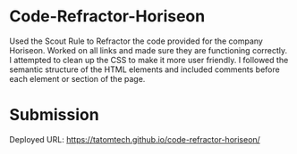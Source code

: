 # Code-Refractor-Horiseon
Used the Scout Rule to Refractor the code provided for the company Horiseon. Worked on all links and made sure they are functioning correctly. I attempted to clean up the CSS to make it more user friendly. I followed the semantic structure of the HTML elements and included comments before each element or section of the page.

 # Submission
Deployed URL:  https://tatomtech.github.io/code-refractor-horiseon/
